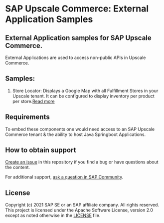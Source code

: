 # SAP Upscale Commerce: External Application Samples

## External Application samples for SAP Upscale Commerce.

External Applications are used to access non-public APIs in Upscale Commerce.

## Samples:

1) Store Locator: Displays a Google Map with all Fulfillment Stores in your Upscale tenant. It can be configured to display inventory per product per store.[Read more](https://github.com/SAP-samples/upscale-commerce-external-application/tree/sample/store-locator-inventory-intermediary)

## Requirements

To embed these components one would need access to an SAP Upscale Commerce tenant & the ability to host Java Springboot Applications.

## How to obtain support

[Create an issue](https://github.com/SAP-samples/<repository-name>/issues) in this repository if you find a bug or have questions about the content.
 
For additional support, [ask a question in SAP Community](https://answers.sap.com/questions/ask.html).

## License
Copyright (c) 2021 SAP SE or an SAP affiliate company. All rights reserved. This project is licensed under the Apache Software License, version 2.0 except as noted otherwise in the [LICENSE](LICENSES/Apache-2.0.txt) file.
